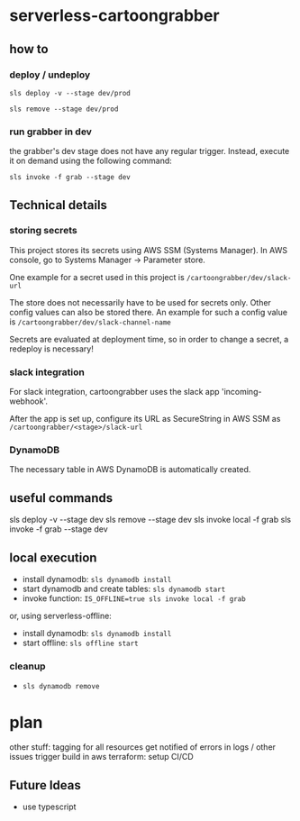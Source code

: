 # serverless-cartoongrabber
## how to
### deploy / undeploy
`sls deploy -v --stage dev/prod`

`sls remove --stage dev/prod`

### run grabber in dev
the grabber's dev stage does not have any regular trigger. 
Instead, execute it on demand using the following command:

`sls invoke -f grab --stage dev`

## Technical details
### storing secrets
This project stores its secrets using AWS SSM (Systems Manager).
In AWS console, go to Systems Manager -> Parameter store.

One example for a secret used in this project is `/cartoongrabber/dev/slack-url`

The store does not necessarily have to be used for secrets only. 
Other config values can also be stored there. An example for such a config value is `/cartoongrabber/dev/slack-channel-name`

Secrets are evaluated at deployment time, so in order to change a secret, a redeploy is necessary!

### slack integration
For slack integration, cartoongrabber uses the slack app 'incoming-webhook'.

After the app is set up, configure its URL as SecureString in AWS SSM as `/cartoongrabber/<stage>/slack-url`

### DynamoDB
The necessary table in AWS DynamoDB is automatically created.

## useful commands

sls deploy -v --stage dev
sls remove --stage dev
sls invoke local -f grab
sls invoke -f grab --stage dev

## local execution

- install dynamodb: `sls dynamodb install`
- start dynamodb and create tables: `sls dynamodb start`
- invoke function: `IS_OFFLINE=true sls invoke local -f grab`

or, using serverless-offline:

- install dynamodb: `sls dynamodb install`
- start offline: `sls offline start`

### cleanup

- `sls dynamodb remove`

# plan

other stuff:
tagging for all resources
get notified of errors in logs / other issues
trigger build in aws
terraform: setup CI/CD

## Future Ideas

- use typescript
